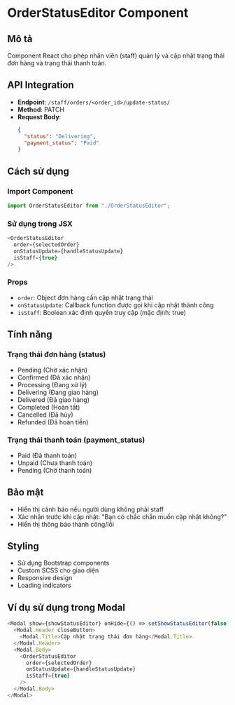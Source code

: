# OrderStatusEditor Component

## Mô tả
Component React cho phép nhân viên (staff) quản lý và cập nhật trạng thái đơn hàng và trạng thái thanh toán.

## API Integration
- **Endpoint**: `/staff/orders/<order_id>/update-status/`
- **Method**: PATCH
- **Request Body**: 
  ```json
  {
    "status": "Delivering",
    "payment_status": "Paid"
  }
  ```

## Cách sử dụng

### Import Component
```javascript
import OrderStatusEditor from "./OrderStatusEditor";
```

### Sử dụng trong JSX
```javascript
<OrderStatusEditor
  order={selectedOrder}
  onStatusUpdate={handleStatusUpdate}
  isStaff={true}
/>
```

### Props
- `order`: Object đơn hàng cần cập nhật trạng thái
- `onStatusUpdate`: Callback function được gọi khi cập nhật thành công
- `isStaff`: Boolean xác định quyền truy cập (mặc định: true)

## Tính năng

### Trạng thái đơn hàng (status)
- Pending (Chờ xác nhận)
- Confirmed (Đã xác nhận)
- Processing (Đang xử lý)
- Delivering (Đang giao hàng)
- Delivered (Đã giao hàng)
- Completed (Hoàn tất)
- Cancelled (Đã hủy)
- Refunded (Đã hoàn tiền)

### Trạng thái thanh toán (payment_status)
- Paid (Đã thanh toán)
- Unpaid (Chưa thanh toán)
- Pending (Chờ thanh toán)

## Bảo mật
- Hiển thị cảnh báo nếu người dùng không phải staff
- Xác nhận trước khi cập nhật: "Bạn có chắc chắn muốn cập nhật không?"
- Hiển thị thông báo thành công/lỗi

## Styling
- Sử dụng Bootstrap components
- Custom SCSS cho giao diện
- Responsive design
- Loading indicators

## Ví dụ sử dụng trong Modal
```javascript
<Modal show={showStatusEditor} onHide={() => setShowStatusEditor(false)}>
  <Modal.Header closeButton>
    <Modal.Title>Cập nhật trạng thái đơn hàng</Modal.Title>
  </Modal.Header>
  <Modal.Body>
    <OrderStatusEditor
      order={selectedOrder}
      onStatusUpdate={handleStatusUpdate}
      isStaff={true}
    />
  </Modal.Body>
</Modal>
```
